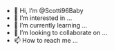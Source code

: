 - 👋 Hi, I’m @Scotti96Baby
- 👀 I’m interested in ...
- 🌱 I’m currently learning ...
- 💞️ I’m looking to collaborate on ...
- 📫 How to reach me ...

<!---
Scotti96Baby/Scotti96Baby is a ✨ special ✨ repository because its `README.md` (this file) appears on your GitHub profile.
You can click the Preview link to take a look at your changes.
--->

